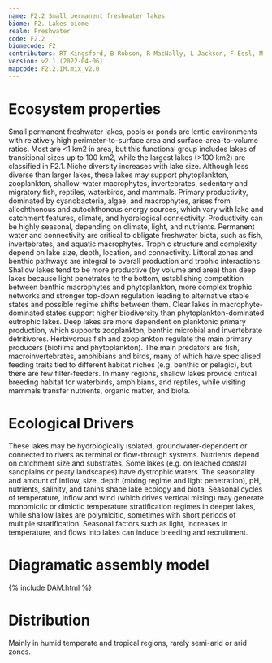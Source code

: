 ```yaml
---
name: F2.2 Small permanent freshwater lakes
biome: F2. Lakes biome
realm: Freshwater
code: F2.2
biomecode: F2
contributors: RT Kingsford, B Robson, R MacNally, L Jackson, F Essl, M Kelly-Quinn, K Irvine, S Bertilsson, DA Keith
version: v2.1 (2022-04-06)
mapcode: F2.2.IM.mix_v2.0
---
```

# Ecosystem properties

Small permanent freshwater lakes, pools or ponds are lentic environments with relatively high perimeter-to-surface area and surface-area-to-volume ratios. Most are <1 km2 in area, but this functional group includes lakes of transitional sizes up to 100 km2, while the largest lakes (>100 km2) are classified in F2.1. Niche diversity increases with lake size. Although less diverse than larger lakes, these lakes may support phytoplankton, zooplankton, shallow-water macrophytes, invertebrates, sedentary and migratory fish, reptiles, waterbirds, and mammals. Primary productivity, dominated by cyanobacteria, algae, and macrophytes, arises from allochthonous and autochthonous energy sources, which vary with lake and catchment features, climate, and hydrological connectivity. Productivity can be highly seasonal, depending on climate, light, and nutrients. Permanent water and connectivity are critical to obligate freshwater biota, such as fish, invertebrates, and aquatic macrophytes. Trophic structure and complexity depend on lake size, depth, location, and connectivity. Littoral zones and benthic pathways are integral to overall production and trophic interactions. Shallow lakes tend to be more productive (by volume and area) than deep lakes because light penetrates to the bottom, establishing competition between benthic macrophytes and phytoplankton, more complex trophic networks and stronger top-down regulation leading to alternative stable states and possible regime shifts between them. Clear lakes in macrophyte-dominated states support higher biodiversity than phytoplankton-dominated eutrophic lakes. Deep lakes are more dependent on planktonic primary production, which supports zooplankton, benthic microbial and invertebrate detritivores. Herbivorous fish and zooplankton regulate the main primary producers (biofilms and phytoplankton). The main predators are fish, macroinvertebrates, amphibians and birds, many of which have specialised feeding traits tied to different habitat niches (e.g. benthic or pelagic), but there are few filter-feeders. In many regions, shallow lakes provide critical breeding habitat for waterbirds, amphibians, and reptiles, while visiting mammals transfer nutrients, organic matter, and biota.

# Ecological Drivers

These lakes may be hydrologically isolated, groundwater-dependent or connected to rivers as terminal or flow-through systems. Nutrients depend on catchment size and substrates. Some lakes (e.g. on leached coastal sandplains or peaty landscapes) have dystrophic waters. The seasonality and amount of inflow, size, depth (mixing regime and light penetration), pH, nutrients, salinity, and tanins shape lake ecology and biota. Seasonal cycles of temperature, inflow and wind (which drives vertical mixing) may generate monomictic or dimictic temperature stratification regimes in deeper lakes, while shallow lakes are polymicitic, sometimes with short periods of multiple stratification. Seasonal factors such as light, increases in temperature, and flows into lakes can induce breeding and recruitment.

# Diagramatic assembly model

{% include DAM.html %}

# Distribution

Mainly in humid temperate and tropical regions, rarely semi-arid or arid zones.

